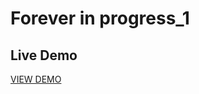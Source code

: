 # Forever in progress_1


## Live Demo

[VIEW DEMO](https://patriciamasioni.github.io/Forever-in-progress_1/)
